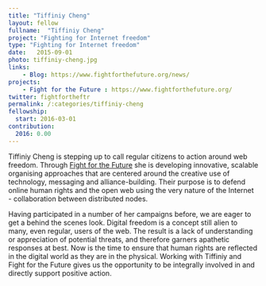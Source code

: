```yaml
---
title: "Tiffiniy Cheng"
layout: fellow
fullname:  "Tiffiniy Cheng"
project: "Fighting for Internet freedom"
type: "Fighting for Internet freedom"
date:   2015-09-01
photo: tiffiniy-cheng.jpg
links:
    - Blog: https://www.fightforthefuture.org/news/
projects:
    - Fight for the Future : https://www.fightforthefuture.org/
twitter: fightfortheftr
permalink: /:categories/tiffiniy-cheng
fellowship:
  start: 2016-03-01
contribution:
  2016: 0.00
---
```

Tiffiniy Cheng is stepping up to call regular citizens to action around web freedom. Through [Fight for the Future](https://www.fightforthefuture.org/) she is developing innovative, scalable organising approaches that are centered around the creative use of technology, messaging and alliance-building. Their purpose is to defend online human rights and the open web using the very nature of the Internet - collaboration between distributed nodes.

Having  participated in a number of her campaigns before, we are eager to get a  behind the scenes look. Digital freedom is a concept still alien to  many, even regular, users of the web. The result is a lack of  understanding or appreciation of potential threats, and therefore garners apathetic  responses at best. Now is the time to ensure that human rights are  reflected in the digital world as they are in the physical. Working with  Tiffiniy and Fight for the Future gives us the opportunity to be  integrally involved in and directly support positive action.
